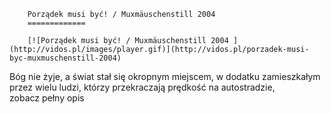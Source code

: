 
        Porządek musi być! / Muxmäuschenstill 2004 
        =============
        
        [![Porządek musi być! / Muxmäuschenstill 2004 ](http://vidos.pl/images/player.gif)](http://vidos.pl/porzadek-musi-byc-muxmuschenstill-2004)
        
        
 Bóg nie żyje, a świat stał się okropnym miejscem, w dodatku zamieszkałym przez wielu ludzi, którzy przekraczają prędkość na autostradzie, zobacz pełny opis
    